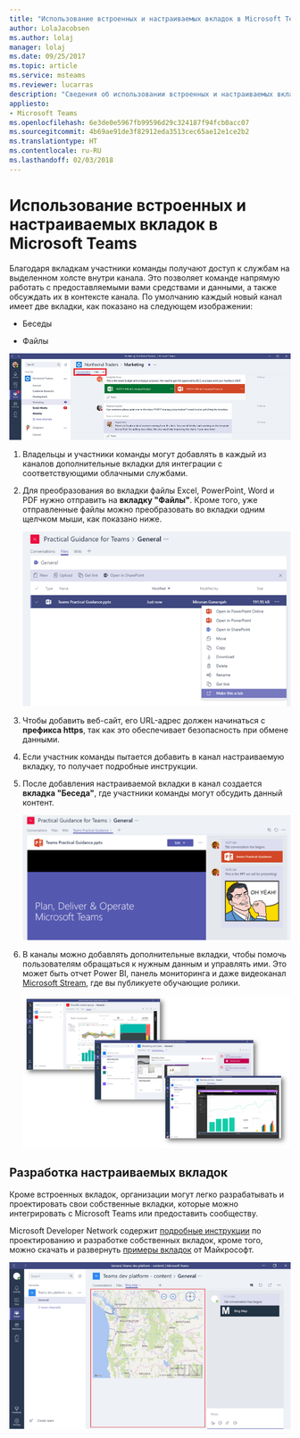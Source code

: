 ```yaml
---
title: "Использование встроенных и настраиваемых вкладок в Microsoft Teams"
author: LolaJacobsen
ms.author: lolaj
manager: lolaj
ms.date: 09/25/2017
ms.topic: article
ms.service: msteams
ms.reviewer: lucarras
description: "Сведения об использовании встроенных и настраиваемых вкладок для таких компонентов, как беседы, файлы, карты и многое другое."
appliesto:
- Microsoft Teams
ms.openlocfilehash: 6e3de0e5967fb99596d29c324187f94fcb0acc07
ms.sourcegitcommit: 4b69ae91de3f82912eda3513cec65ae12e1ce2b2
ms.translationtype: HT
ms.contentlocale: ru-RU
ms.lasthandoff: 02/03/2018
---
```

<a name="use-built-in-and-custom-tabs-in-microsoft-teams"></a>Использование встроенных и настраиваемых вкладок в Microsoft Teams
==================================================

Благодаря вкладкам участники команды получают доступ к службам на выделенном холсте внутри канала. Это позволяет команде напрямую работать с предоставляемыми вами средствами и данными, а также обсуждать их в контексте канала. По умолчанию каждый новый канал имеет две вкладки, как показано на следующем изображении:

-   Беседы

-   Файлы

![Снимок экрана с разделом беседы для маркетинговой команды.](media/Use_built-in_and_custom_tabs_in_Microsoft_Teams_image1.png)

1.  Владельцы и участники команды могут добавлять в каждый из каналов дополнительные вкладки для интеграции с соответствующими облачными службами.

2.  Для преобразования во вкладки файлы Excel, PowerPoint, Word и PDF нужно отправить на **вкладку "Файлы"**. Кроме того, уже отправленные файлы можно преобразовать во вкладки одним щелчком мыши, как показано ниже.

    ![Снимок экрана с вкладкой "Файлы", где выбран файл PowerPoint.](media/Use_built-in_and_custom_tabs_in_Microsoft_Teams_image2.png)

3.  Чтобы добавить веб-сайт, его URL-адрес должен начинаться с **префикса https**, так как это обеспечивает безопасность при обмене данными.

4.  Если участник команды пытается добавить в канал настраиваемую вкладку, то получает подробные инструкции.

5.  После добавления настраиваемой вкладки в канал создается **вкладка "Беседа"**, где участники команды могут обсудить данный контент.

    ![Снимок экрана с настраиваемой вкладкой, где в правой части окна находится беседа.](media/Use_built-in_and_custom_tabs_in_Microsoft_Teams_image3.png)

6.  В каналы можно добавлять дополнительные вкладки, чтобы помочь пользователям обращаться к нужным данным и управлять ими. Это может быть отчет Power BI, панель мониторинга и даже видеоканал [Microsoft Stream](https://go.microsoft.com/fwlink/?linkid=855785), где вы публикуете обучающие ролики.

    ![Три снимка экрана с различным содержимым на вкладках.](media/Use_built-in_and_custom_tabs_in_Microsoft_Teams_image4.png)

<a name="develop-custom-tabs"></a>Разработка настраиваемых вкладок
-------------------

Кроме встроенных вкладок, организации могут легко разрабатывать и проектировать свои собственные вкладки, которые можно интегрировать с Microsoft Teams или предоставить сообществу.

Microsoft Developer Network содержит [подробные инструкции](https://go.microsoft.com/fwlink/?linkid=855786) по проектированию и разработке собственных вкладок, кроме того, можно скачать и развернуть [примеры вкладок](https://go.microsoft.com/fwlink/?linkid=855787) от Майкрософт.

![Снимок экрана с примером настраиваемой вкладки в Microsoft Teams.](media/Use_built-in_and_custom_tabs_in_Microsoft_Teams_image5.png)
